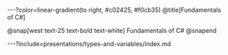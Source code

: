 ---?color=linear-gradient(to right, #c02425, #f0cb35)
@title[Fundamentals of C#]

@snap[west text-25 text-bold text-white]
Fundamentals of C#
@snapend

---?include=presentations/types-and-variables/index.md

